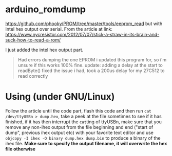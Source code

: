 # arduino_romdump
https://github.com/phooky/PROM/tree/master/tools/eeprom_read but with Intel hex output over serial. From the article at link: https://www.nycresistor.com/2012/07/07/stick-a-straw-in-its-brain-and-suck-how-to-read-a-rom/

I just added the intel hex output part.

>Had errors dumping the one EPROM i updated this program for, so i'm unsure if this works 100% fine.
update: adding a delay at the start to readByte() fixed the issue i had, took a 200us delay for my 27C512 to read correctly

# Using (under GNU/Linux)
Follow the article until the code part, flash this code and then run `cat /dev/ttyUSBn > dump.hex`, take a peek at the file sometimes to see if it has finished, if it has then interrupt the `cat`ting of ttyUSBn, make sure that you remove any non-ihex output from the file beginning and end ("start of dump", previous ihex output etc) with your favorite text editor and use `objcopy -I ihex -O binary dump.hex dump.bin` to produce a binary of the ihex file. **Make sure to specify the output filename, it will overwrite the hex file otherwise**
